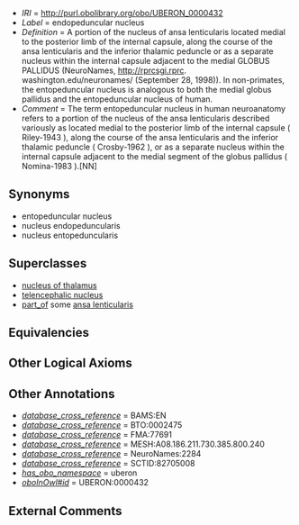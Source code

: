  * *IRI* = http://purl.obolibrary.org/obo/UBERON_0000432
 * *Label* = endopeduncular nucleus
 * *Definition* = A portion of the nucleus of ansa lenticularis located medial to the posterior limb of the internal capsule, along the course of the ansa lenticularis and the inferior thalamic peduncle or as a separate nucleus within the internal capsule adjacent to the medial GLOBUS PALLIDUS (NeuroNames, http://rprcsgi.rprc. washington.edu/neuronames/ (September 28, 1998)). In non-primates, the entopeduncular nucleus is analogous to both the medial globus pallidus and the entopeduncular nucleus of human.
 * *Comment* = The term entopeduncular nucleus in human neuroanatomy refers to a portion of the nucleus of the ansa lenticularis described variously as located medial to the posterior limb of the internal capsule ( Riley-1943 ), along the course of the ansa lenticularis and the inferior thalamic peduncle ( Crosby-1962 ), or as a separate nucleus within the internal capsule adjacent to the medial segment of the globus pallidus ( Nomina-1983 ).[NN]

## Synonyms

 * entopeduncular nucleus
 * nucleus endopeduncularis
 * nucleus entopeduncularis

## Superclasses

 * [nucleus of thalamus](../../UBERON/92/UBERON_0007692.md)
 * [telencephalic nucleus](../../UBERON/63/UBERON_0009663.md)
 * [part_of](../../BFO/50/BFO_0000050.md) some [ansa lenticularis](../../UBERON/41/UBERON_0009641.md)

## Equivalencies


## Other Logical Axioms


## Other Annotations

 * *[database_cross_reference](../../ef/oboInOwl#hasDbXref.md)* = BAMS:EN
 * *[database_cross_reference](../../ef/oboInOwl#hasDbXref.md)* = BTO:0002475
 * *[database_cross_reference](../../ef/oboInOwl#hasDbXref.md)* = FMA:77691
 * *[database_cross_reference](../../ef/oboInOwl#hasDbXref.md)* = MESH:A08.186.211.730.385.800.240
 * *[database_cross_reference](../../ef/oboInOwl#hasDbXref.md)* = NeuroNames:2284
 * *[database_cross_reference](../../ef/oboInOwl#hasDbXref.md)* = SCTID:82705008
 * *[has_obo_namespace](../../ce/oboInOwl#hasOBONamespace.md)* = uberon
 * *[oboInOwl#id](../../id/oboInOwl#id.md)* = UBERON:0000432

## External Comments

